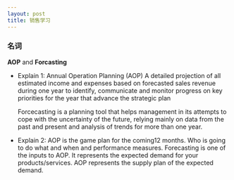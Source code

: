```yaml
---
layout: post
title: 销售学习
---
```


### 名词

**AOP** and **Forcasting**

* Explain 1: Annual Operation Planning (AOP) A detailed projection of all estimated income and expenses based on forecasted sales revenue during one year     to identify, communicate and monitor progress on key priorities for the year that advance the strategic plan

  Forcecasting is a planning tool that helps management in its attempts to cope with the uncertainty of the future, relying mainly on data from the past and present and analysis of trends for more than one year.

* Explain 2: AOP is the game plan for the coming12 months. Who is going to do what and when and performance measures. Forecasting is one of the inputs to AOP. It represents the expected demand for your products/services. AOP represents the supply plan of the expected demand.

